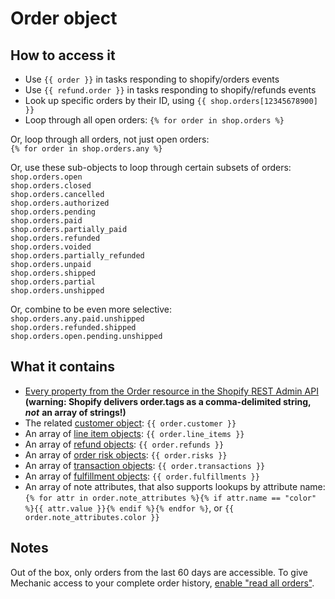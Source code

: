 # Order object

## How to access it

* Use `{{ order }}` in tasks responding to shopify/orders events
* Use `{{ refund.order }}` in tasks responding to shopify/refunds events
* Look up specific orders by their ID, using `{{ shop.orders[12345678900] }}` 
* Loop through all open orders: `{% for order in shop.orders %}`

Or, loop through all orders, not just open orders:  
`{% for order in shop.orders.any %}`  
  
Or, use these sub-objects to loop through certain subsets of orders:  
`shop.orders.open`  
`shop.orders.closed`  
`shop.orders.cancelled`  
`shop.orders.authorized`  
`shop.orders.pending`  
`shop.orders.paid`  
`shop.orders.partially_paid`  
`shop.orders.refunded`  
`shop.orders.voided`  
`shop.orders.partially_refunded`  
`shop.orders.unpaid`  
`shop.orders.shipped`  
`shop.orders.partial`  
`shop.orders.unshipped`  
  
Or, combine to be even more selective:  
`shop.orders.any.paid.unshipped`  
`shop.orders.refunded.shipped`  
`shop.orders.open.pending.unshipped` 

## What it contains

* [Every property from the Order resource in the Shopify REST Admin API](https://shopify.dev/docs/admin-api/rest/reference/orders/order#properties) **\(warning: Shopify delivers order.tags as a comma-delimited string,** _**not**_ **an array of strings!\)**
* The related [customer object](customer-object.md): `{{ order.customer }}`
* An array of [line item objects](line-item-object.md): `{{ order.line_items }}` 
* An array of [refund objects](refund-object.md): `{{ order.refunds }}` 
* An array of [order risk objects](order-risk-object.md): `{{ order.risks }}` 
* An array of [transaction objects](transaction-object.md): `{{ order.transactions }}`
* An array of [fulfillment objects](fulfillment-object.md): `{{ order.fulfillments }}` 
* An array of note attributes, that also supports lookups by attribute name: `{% for attr in order.note_attributes %}{% if attr.name == "color" %}{{ attr.value }}{% endif %}{% endfor %}`, or `{{ order.note_attributes.color }}` 

## Notes

Out of the box, only orders from the last 60 days are accessible. To give Mechanic access to your complete order history, [enable "read all orders"](https://help.usemechanic.com/tutorials/enabling-read_all_orders).  



